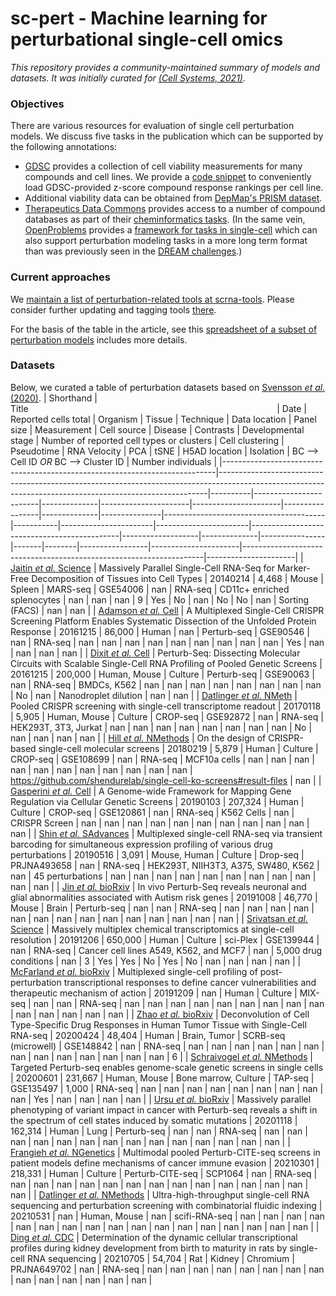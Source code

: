 # sc-pert - Machine learning for perturbational single-cell omics

*This repository provides a community-maintained summary of models and datasets. It was initially curated for [(Cell Systems, 2021)](https://doi.org/10.1016/j.cels.2021.05.016).*

### Objectives

There are various resources for evaluation of single cell perturbation models. We discuss five tasks in the publication which can be supported by the following annotations:

- [GDSC](https://www.cancerrxgene.org/downloads/bulk_download) provides a collection of cell viability measurements for many compounds and cell lines. We provide a [code snippet](https://github.com/theislab/sc-pert/blob/main/resources.py#L4) to conveniently load GDSC-provided z-score compound response rankings per cell line.
- Additional viability data can be obtained from [DepMap's PRISM dataset](https://depmap.org/portal/download/).
- [Therapeutics Data Commons](https://github.com/mims-harvard/TDC) provides access to a number of compound databases as part of their [cheminformatics tasks](https://tdcommons.ai/benchmark/overview/). (In the same vein, [OpenProblems](https://openproblems.bio/) provides a [framework for tasks in single-cell](https://github.com/openproblems-bio/openproblems/tree/main/openproblems/tasks) which can also support perturbation modeling tasks in a more long term format than was previously seen in the [DREAM challenges](https://dreamchallenges.org/dream-7-nci-dream-drug-sensitivity-and-drug-synergy-challenge/).)

### Current approaches

We [maintain a list of perturbation-related tools at scrna-tools](https://www.scrna-tools.org/tools?sort=name&cats=Perturbations). Please consider further updating and tagging tools [there](https://github.com/scRNA-tools/scRNA-tools).

For the basis of the table in the article, see this [spreadsheet of a subset of perturbation models](https://docs.google.com/spreadsheets/d/1nqNg0DW1-Om7WtvRS20q-6b28usVRv5czOcxgj83Sgg/) includes more details.

### Datasets

Below, we curated a table of perturbation datasets based on [Svensson *et al.* (2020)](https://doi.org/10.1093/database/baaa073).
| Shorthand                                                                  | Title&nbsp;&nbsp;&nbsp;&nbsp;&nbsp;&nbsp;&nbsp;&nbsp;&nbsp;&nbsp;&nbsp;&nbsp;&nbsp;&nbsp;&nbsp;&nbsp;&nbsp;&nbsp;&nbsp;&nbsp;&nbsp;&nbsp;&nbsp;&nbsp;&nbsp;&nbsp;&nbsp;&nbsp;&nbsp;&nbsp;&nbsp;&nbsp;&nbsp;&nbsp;&nbsp;&nbsp;&nbsp;&nbsp;&nbsp;&nbsp;&nbsp;&nbsp;&nbsp;&nbsp;&nbsp;&nbsp;&nbsp;&nbsp;&nbsp;&nbsp;&nbsp;&nbsp;&nbsp;&nbsp;&nbsp;&nbsp;&nbsp;&nbsp;&nbsp;&nbsp;&nbsp;&nbsp;&nbsp;&nbsp;&nbsp;&nbsp;&nbsp;&nbsp;&nbsp;&nbsp;&nbsp;&nbsp;&nbsp;&nbsp;&nbsp;&nbsp;&nbsp;&nbsp;&nbsp;&nbsp;&nbsp;&nbsp;&nbsp;&nbsp;&nbsp;&nbsp;&nbsp;&nbsp;&nbsp;&nbsp;&nbsp;&nbsp;&nbsp;&nbsp;&nbsp;&nbsp;&nbsp;&nbsp;&nbsp;&nbsp;                                                                                                                                                   |     Date | Reported cells total   | Organism     | Tissue               | Technique            | Data location   | Panel size   | Measurement   | Cell source                            |   Disease | Contrasts             |   Developmental stage |   Number of reported cell types or clusters | Cell clustering   | Pseudotime   | RNA Velocity   | PCA   | tSNE   |   H5AD location | Isolation            | BC --> Cell ID _OR_ BC --> Cluster ID                              |   Number individuals |
|----------------------------------------------------------------------------|---------------------------------------------------------------------------------------------------------------------------------------------------------|----------|------------------------|--------------|----------------------|----------------------|-----------------|--------------|---------------|----------------------------------------|-----------|-----------------------|-----------------------|---------------------------------------------|-------------------|--------------|----------------|-------|--------|-----------------|----------------------|--------------------------------------------------------------------|----------------------|
| [Jaitin *et al.* Science](https://doi.org/10.1126/science.1247651)         | Massively Parallel Single-Cell RNA-Seq for Marker-Free Decomposition of Tissues into Cell Types                                                         | 20140214 | 4,468                  | Mouse        | Spleen               | MARS-seq             | GSE54006        | nan          | RNA-seq       | CD11c+ enriched splenocytes            |       nan | nan                   |                   nan |                                           9 | Yes               | No           | nan            | No    | No     |             nan | Sorting (FACS)       | nan                                                                |                  nan |
| [Adamson *et al.* Cell](https://doi.org/10.1016/j.cell.2016.11.048)        | A Multiplexed Single-Cell CRISPR Screening Platform Enables Systematic Dissection of the Unfolded Protein Response                                      | 20161215 | 86,000                 | Human        | nan                  | Perturb-seq          | GSE90546        | nan          | RNA-seq       | nan                                    |       nan | nan                   |                   nan |                                         nan | nan               | nan          | nan            | nan   | Yes    |             nan | nan                  | nan                                                                |                  nan |
| [Dixit *et al.* Cell](https://doi.org/10.1016/j.cell.2016.11.038)          | Perturb-Seq: Dissecting Molecular Circuits with Scalable Single-Cell RNA Profiling of Pooled Genetic Screens                                            | 20161215 | 200,000                | Human, Mouse | Culture              | Perturb-seq          | GSE90063        | nan          | RNA-seq       | BMDCs, K562                            |       nan | nan                   |                   nan |                                         nan | nan               | nan          | nan            | nan   | No     |             nan | Nanodroplet dilution | nan                                                                |                  nan |
| [Datlinger *et al.* NMeth](https://doi.org/10.1038/nmeth.4177)             | Pooled CRISPR screening with single-cell transcriptome readout                                                                                          | 20170118 | 5,905                  | Human, Mouse | Culture              | CROP-seq             | GSE92872        | nan          | RNA-seq       | HEK293T, 3T3, Jurkat                   |       nan | nan                   |                   nan |                                         nan | nan               | nan          | nan            | nan   | No     |             nan | nan                  | nan                                                                |                  nan |
| [Hill *et al.* NMethods](https://doi.org/10.1038/nmeth.4604)               | On the design of CRISPR-based single-cell molecular screens                                                                                             | 20180219 | 5,879                  | Human        | Culture              | CROP-seq             | GSE108699       | nan          | RNA-seq       | MCF10a cells                           |       nan | nan                   |                   nan |                                         nan | nan               | nan          | nan            | nan   | nan    |             nan | nan                  | https://github.com/shendurelab/single-cell-ko-screens#result-files |                  nan |
| [Gasperini *et al.* Cell](https://doi.org/10.1016/j.cell.2018.11.029)      | A Genome-wide Framework for Mapping Gene Regulation via Cellular Genetic Screens                                                                        | 20190103 | 207,324                | Human        | Culture              | CROP-seq             | GSE120861       | nan          | RNA-seq       | K562 Cells                             |       nan | CRISPR Screen         |                   nan |                                         nan | nan               | nan          | nan            | nan   | nan    |             nan | nan                  | nan                                                                |                  nan |
| [Shin *et al.* SAdvances](https://doi.org/10.1126/sciadv.aav2249)          | Multiplexed single-cell RNA-seq via transient barcoding for simultaneous expression profiling of various drug perturbations                             | 20190516 | 3,091                  | Mouse, Human | Culture              | Drop-seq             | PRJNA493658     | nan          | RNA-seq       | HEK293T, NIIH3T3, A375, SW480, K562    |       nan | 45 perturbations      |                   nan |                                         nan | nan               | nan          | nan            | nan   | nan    |             nan | nan                  | nan                                                                |                  nan |
| [Jin *et al.* bioRxiv](https://doi.org/10.1101/791525)                     | In vivo Perturb-Seq reveals neuronal and glial abnormalities associated with Autism risk genes                                                          | 20191008 | 46,770                 | Mouse        | Brain                | Perturb-seq          | nan             | nan          | RNA-seq       | nan                                    |       nan | nan                   |                   nan |                                         nan | nan               | nan          | nan            | nan   | nan    |             nan | nan                  | nan                                                                |                  nan |
| [Srivatsan *et al.* Science](https://doi.org/10.1126/science.aax6234)      | Massively multiplex chemical transcriptomics at single-cell resolution                                                                                  | 20191206 | 650,000                | Human        | Culture              | sci-Plex             | GSE139944       | nan          | RNA-seq       | Cancer cell lines A549, K562, and MCF7 |       nan | 5,000 drug conditions |                   nan |                                           3 | Yes               | Yes          | No             | Yes   | No     |             nan | nan                  | nan                                                                |                  nan |
| [McFarland *et al.* bioRxiv](https://doi.org/10.1101/868752)               | Multiplexed single-cell profiling of post-perturbation transcriptional responses to define cancer vulnerabilities and therapeutic mechanism of action   | 20191209 | nan                    | Human        | Culture              | MIX-seq              | nan             | nan          | RNA-seq       | nan                                    |       nan | nan                   |                   nan |                                         nan | nan               | nan          | nan            | nan   | nan    |             nan | nan                  | nan                                                                |                  nan |
| [Zhao *et al.* bioRxiv](https://doi.org/10.1101/2020.04.22.056341)         | Deconvolution of Cell Type-Specific Drug Responses in Human Tumor Tissue with Single-Cell RNA-seq                                                       | 20200424 | 48,404                 | Human        | Brain, Tumor         | SCRB-seq (microwell) | GSE148842       | nan          | RNA-seq       | nan                                    |       nan | nan                   |                   nan |                                         nan | nan               | nan          | nan            | nan   | nan    |             nan | nan                  | nan                                                                |                    6 |
| [Schraivogel *et al.* NMethods](https://doi.org/10.1038/s41592-020-0837-5) | Targeted Perturb-seq enables genome-scale genetic screens in single cells                                                                               | 20200601 | 231,667                | Human, Mouse | Bone marrow, Culture | TAP-seq              | GSE135497       | 1,000        | RNA-seq       | nan                                    |       nan | nan                   |                   nan |                                         nan | nan               | nan          | nan            | nan   | Yes    |             nan | nan                  | nan                                                                |                  nan |
| [Ursu *et al.* bioRxiv](https://doi.org/10.1101/2020.11.16.383307)         | Massively parallel phenotyping of variant impact in cancer with Perturb-seq reveals a shift in the spectrum of cell states induced by somatic mutations | 20201118 | 162,314                | Human        | Lung                 | Perturb-seq          | nan             | nan          | RNA-seq       | nan                                    |       nan | nan                   |                   nan |                                         nan | nan               | nan          | nan            | nan   | nan    |             nan | nan                  | nan                                                                |                  nan |
| [Frangieh *et al.* NGenetics](https://doi.org/10.1038/s41588-021-00779-1)  | Multimodal pooled Perturb-CITE-seq screens in patient models define mechanisms of cancer immune evasion                                                 | 20210301 | 218,331                | Human        | Culture              | Perturb-CITE-seq     | SCP1064         | nan          | RNA-seq       | nan                                    |       nan | nan                   |                   nan |                                         nan | nan               | nan          | nan            | nan   | nan    |             nan | nan                  | nan                                                                |                  nan |
| [Datlinger *et al.* NMethods](https://doi.org/10.1038/s41592-021-01153-z)  | Ultra-high-throughput single-cell RNA sequencing and perturbation screening with combinatorial fluidic indexing                                         | 20210531 | nan                    | Human, Mouse | nan                  | scifi-RNA-seq        | nan             | nan          | nan           | nan                                    |       nan | nan                   |                   nan |                                         nan | nan               | nan          | nan            | nan   | nan    |             nan | nan                  | nan                                                                |                  nan |
| [Ding *et al.* CDC](https://doi.org/10.1038/s41420-021-00542-9)            | Determination of the dynamic cellular transcriptional profiles during kidney development from birth to maturity in rats by single-cell RNA sequencing   | 20210705 | 54,704                 | Rat          | Kidney               | Chromium             | PRJNA649702     | nan          | RNA-seq       | nan                                    |       nan | nan                   |                   nan |                                         nan | nan               | nan          | nan            | nan   | nan    |             nan | nan                  | nan                                                                |                  nan |
